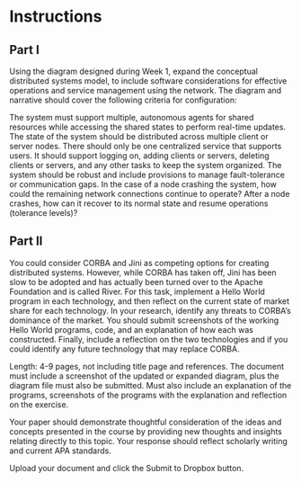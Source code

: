 # Instructions

## Part I

Using the diagram designed during Week 1, expand the conceptual distributed systems model, to include software considerations for effective operations and service management using the network. The diagram and narrative should cover the following criteria for configuration:

The system must support multiple, autonomous agents for shared resources while accessing the shared states to perform real-time updates.
The state of the system should be distributed across multiple client or server nodes.
There should only be one centralized service that supports users. It should support logging on, adding clients or servers, deleting clients or servers, and any other tasks to keep the system organized.
The system should be robust and include provisions to manage fault-tolerance or communication gaps.
In the case of a node crashing the system, how could the remaining network connections continue to operate?
After a node crashes, how can it recover to its normal state and resume operations (tolerance levels)?

## Part II

You could consider CORBA and Jini as competing options for creating distributed systems. However, while CORBA has taken off, Jini has been slow to be adopted and has actually been turned over to the Apache Foundation and is called River. For this task, implement a Hello World program in each technology, and then reflect on the current state of market share for each technology. In your research, identify any threats to CORBA’s dominance of the market. You should submit screenshots of the working Hello World programs, code, and an explanation of how each was constructed. Finally, include a reflection on the two technologies and if you could identify any future technology that may replace CORBA.

Length: 4-9 pages, not including title page and references. The document must include a screenshot of the updated or expanded diagram, plus the diagram file must also be submitted. Must also include an explanation of the programs, screenshots of the programs with the explanation and reflection on the exercise.

Your paper should demonstrate thoughtful consideration of the ideas and concepts presented in the course by providing new thoughts and insights relating directly to this topic. Your response should reflect scholarly writing and current APA standards.

Upload your document and click the Submit to Dropbox button.
